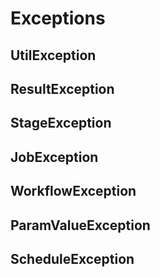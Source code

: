 # Exceptions

## UtilException

## ResultException

## StageException

## JobException

## WorkflowException

## ParamValueException

## ScheduleException

